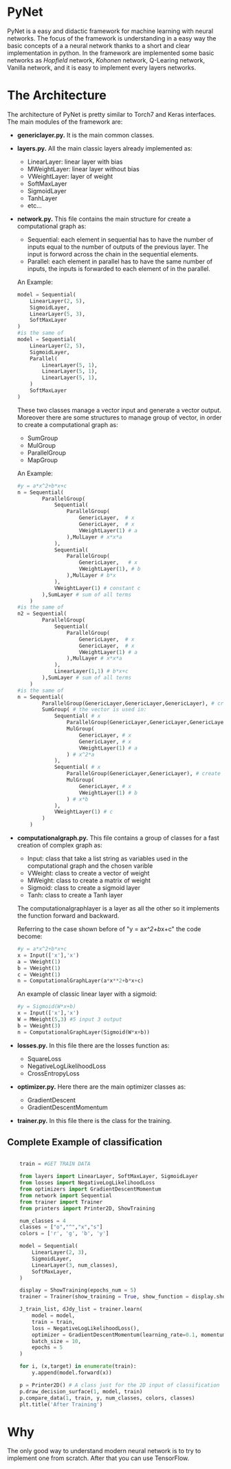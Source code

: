 # PyNet
PyNet is a easy and didactic framework for machine learning with neural networks.
The focus of the framework is understanding in a easy way the basic concepts of a a neural network thanks to a short and clear implementation in python.
In the framework are implemented some basic networks as _Hopfield_ network, _Kohonen_ network, Q-Learing network, Vanilla network,
and it is easy to implement every layers networks.

# The Architecture
The architecture of PyNet is pretty similar to Torch7 and Keras interfaces.
The main modules of the framework are:
- __genericlayer.py.__ It is the main common classes.
- __layers.py.__ All the main classic layers already implemented as:
    - LinearLayer: linear layer with bias
    - MWeightLayer: linear layer without bias
    - VWeightLayer: layer of weight
    - SoftMaxLayer
    - SigmoidLayer
    - TanhLayer
    - etc...
- __network.py.__ This file contains the main structure for create a computational graph as:
    - Sequential: each element in sequential has to have the number of inputs equal
    to the number of outputs of the previous layer. The input is forword across the chain in the sequential elements.
    - Parallel: each element in parallel has to have the same number of inputs,
    the inputs is forwarded to each element of in the parallel.

    An Example:
    ```python
    model = Sequential(
        LinearLayer(2, 5),
        SigmoidLayer,
        LinearLayer(5, 3),
        SoftMaxLayer
    )
    #is the same of
    model = Sequential(
        LinearLayer(2, 5),
        SigmoidLayer,
        Parallel(
            LinearLayer(5, 1),
            LinearLayer(5, 1),
            LinearLayer(5, 1),
        )
        SoftMaxLayer
    )
    ```
    These two classes manage a vector input and generate a vector output.
    Moreover there are some structures to manage group of vector, in order to create a computational graph as:
    - SumGroup
    - MulGroup
    - ParallelGroup
    - MapGroup

    An Example:

    ```python
    #y = a*x^2+b*x+c
    n = Sequential(
            ParallelGroup(
                Sequential(
                    ParallelGroup(
                        GenericLayer,  # x
                        GenericLayer,  # x
                        VWeightLayer(1) # a
                    ),MulLayer # x*x*a
                ),
                Sequential(
                    ParallelGroup(
                        GenericLayer,   # x
                        VWeightLayer(1), # b
                    ),MulLayer # b*x
                ),
                VWeightLayer(1) # constant c
            ),SumLayer # sum of all terms
        )
    #is the same of
    n2 = Sequential(
            ParallelGroup(
                Sequential(
                    ParallelGroup(
                        GenericLayer,  # x
                        GenericLayer,  # x
                        VWeightLayer(1) # a
                    ),MulLayer # x*x*a
                ),
                LinearLayer(1,1) # b*x+c
            ),SumLayer # sum of all terms
        )
    #is the same of
    n = Sequential(
            ParallelGroup(GenericLayer,GenericLayer,GenericLayer), # create a vector of [x,x,x]
            SumGroup( # the vector is used in:
                Sequential( # x
                    ParallelGroup(GenericLayer,GenericLayer,GenericLayer), # create a vector of [x,x,x]
                    MulGroup(
                        GenericLayer, # x
                        GenericLayer, # x
                        VWeightLayer(1) # a
                    ) # x^2*a
                ),
                Sequential( # x
                    ParallelGroup(GenericLayer,GenericLayer), # create a vector [x,x]
                    MulGroup(
                        GenericLayer, # x
                        VWeightLayer(1) # b
                    ) # x*b
                ),
                VWeightLayer(1) # c
            )
        )

    ```

- __computationalgraph.py.__ This file contains a group of classes for a fast creation of complex graph as:
    - Input: class that take a list string as variables used in the computational graph and the chosen varible
    - VWeight: class to create a vector of weight
    - MWeight: class to create a matrix of weight
    - Sigmoid: class to create a sigmoid layer
    - Tanh: class to create a Tanh layer

    The computationalgraphlayer is a layer as all the other so it implements the function forward and backward.

    Referring to the case shown before of "y = a*x^2+b*x+c" the code become:
    ```python
    #y = a*x^2+b*x+c
    x = Input(['x'],'x')
    a = VWeight(1)
    b = VWeight(1)
    c = VWeight(1)
    n = ComputationalGraphLayer(a*x**2+b*x+c)
    ```
    An example of classic linear layer with a sigmoid:
    ```python
    #y = Sigmoid(W*x+b)
    x = Input(['x'],'x')
    W = MWeight(5,3) #5 input 3 output
    b = VWeight(3)
    n = ComputationalGraphLayer(Sigmoid(W*x+b))
    ```

- __losses.py.__ In this file there are the losses function as:
    - SquareLoss
    - NegativeLogLikelihoodLoss
    - CrossEntropyLoss

- __optimizer.py.__ Here there are the main optimizer classes as:
    - GradientDescent
    - GradientDescentMomentum

- __trainer.py.__ In this file there is the class for the training.

## Complete Example of classification
```python

    train = #GET TRAIN DATA

    from layers import LinearLayer, SoftMaxLayer, SigmoidLayer
    from losses import NegativeLogLikelihoodLoss
    from optimizers import GradientDescentMomentum
    from network import Sequential
    from trainer import Trainer
    from printers import Printer2D, ShowTraining

    num_classes = 4
    classes = ["o","^","x","s"]
    colors = ['r', 'g', 'b', 'y']

    model = Sequential(
        LinearLayer(2, 3),
        SigmoidLayer,
        LinearLayer(3, num_classes),
        SoftMaxLayer,
    )

    display = ShowTraining(epochs_num = 5)
    trainer = Trainer(show_training = True, show_function = display.show)

    J_train_list, dJdy_list = trainer.learn(
        model = model,
        train = train,
        loss = NegativeLogLikelihoodLoss(),
        optimizer = GradientDescentMomentum(learning_rate=0.1, momentum=0.1),
        batch_size = 10,
        epochs = 5
    )

    for i, (x,target) in enumerate(train):
        y.append(model.forward(x))

    p = Printer2D() # A class just for the 2D input of classification
    p.draw_decision_surface(1, model, train)
    p.compare_data(1, train, y, num_classes, colors, classes)
    plt.title('After Training')
```
# Why

The only good way to understand modern neural network is to try to implement one from scratch.
After that you can use TensorFlow.

